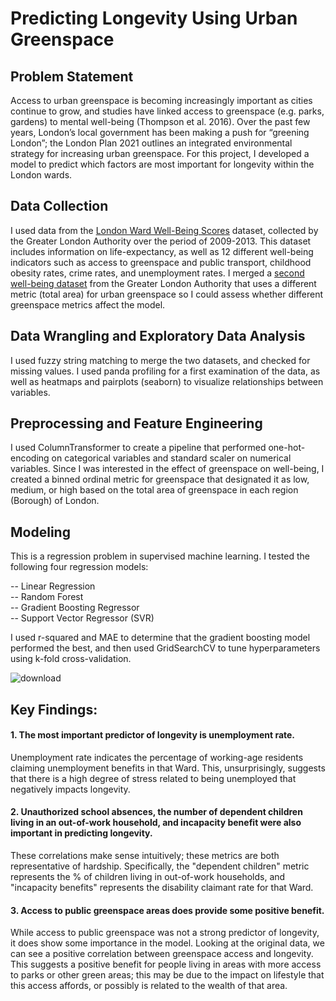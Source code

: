 # Predicting Longevity Using Urban Greenspace

## Problem Statement
Access to urban greenspace is becoming increasingly important as cities continue to grow, and studies have linked access to greenspace (e.g. parks, gardens) to mental well-being (Thompson et al. 2016). Over the past few years, London’s local government has been making a push for “greening London”; the London Plan 2021 outlines an integrated environmental strategy for increasing urban greenspace. For this project, I developed a model to predict which factors are most important for longevity within the London wards.

## Data Collection
I used data from the [London Ward Well-Being Scores](https://www.kaggle.com/datasets/jarxrr/london-ward-wellbeing-scores) dataset, collected by the Greater London Authority over the period of 2009-2013. This dataset includes information on life-expectancy, as well as 12 different well-being indicators such as access to greenspace and public transport, childhood obesity rates, crime rates, and unemployment rates. I merged a [second well-being dataset](https://www.data.gov.uk/dataset/ebbc1dc4-55f1-49e4-a969-67f38fa15ef1/better-environment-better-health-guides-for-london-boroughs) from the Greater London Authority that uses a different metric (total area) for urban greenspace so I could assess whether different greenspace metrics affect the model.

## Data Wrangling and Exploratory Data Analysis
I used fuzzy string matching to merge the two datasets, and checked for missing values. I used panda profiling for a first examination of the data, as well as heatmaps and pairplots (seaborn) to visualize relationships between variables.

## Preprocessing and Feature Engineering
I used ColumnTransformer to create a pipeline that performed one-hot-encoding on categorical variables and standard scaler on numerical variables. Since I was interested in the effect of greenspace on well-being, I created a binned ordinal metric for greenspace that designated it as low, medium, or high based on the total area of greenspace in each region (Borough) of London. 

## Modeling
This is a regression problem in supervised machine learning. I tested the following four regression models:

-- Linear Regression<br>
-- Random Forest<br>
-- Gradient Boosting Regressor<br>
-- Support Vector Regressor (SVR)<br>

I used r-squared and MAE to determine that the gradient boosting model performed the best, and then used GridSearchCV to tune hyperparameters using k-fold cross-validation. 

![download](https://github.com/KimSB80/Predicting-Longevity-Using-Urban-Greenspace-/assets/124254338/e01a4835-10f5-4648-82ee-02f3d67f3552)


## Key Findings:
#### 1. The most important predictor of longevity is unemployment rate. 
Unemployment rate indicates the percentage of working-age residents claiming unemployment benefits in that Ward. This, unsurprisingly, suggests that there is a high degree of stress related to being unemployed that negatively impacts longevity. 

#### 2. Unauthorized school absences, the number of dependent children living in an out-of-work household, and incapacity benefit were also important in predicting longevity. 
These correlations make sense intuitively; these metrics are both representative of hardship. Specifically, the "dependent children" metric represents the % of children living in out-of-work households, and "incapacity benefits" represents the disability claimant rate for that Ward.

#### 3. Access to public greenspace areas does provide some positive benefit.
While access to public greenspace was not a strong predictor of longevity, it does show some importance in the model. Looking at the original data, we can see a positive correlation between greenspace access and longevity. This suggests a positive benefit for people living in areas with more access to parks or other green areas; this may be due to the impact on lifestyle that this access affords, or possibly is related to the wealth of that area. 
